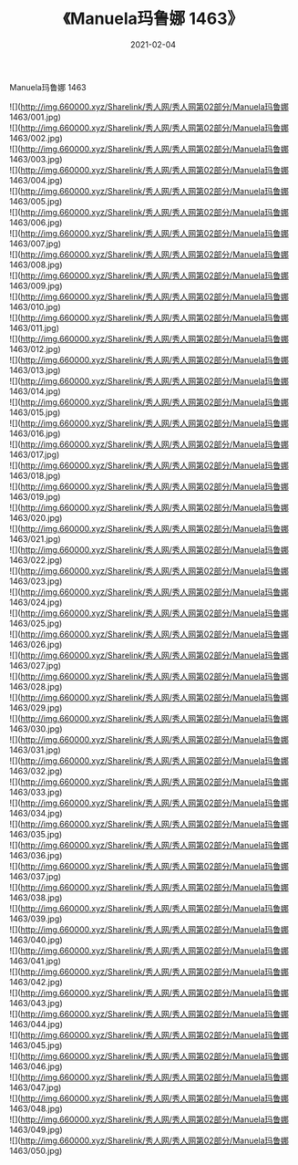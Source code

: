 ﻿---
layout: post
title:  《Manuela玛鲁娜 1463》
date:   2021-02-04
img: http://img.660000.xyz/Sharelink/秀人网/秀人网第02部分/Manuela玛鲁娜 1463/000.jpg
categories: [美女, 清纯, 唯美]
---

Manuela玛鲁娜 1463

  ![](http://img.660000.xyz/Sharelink/秀人网/秀人网第02部分/Manuela玛鲁娜 1463/001.jpg) <br> ![](http://img.660000.xyz/Sharelink/秀人网/秀人网第02部分/Manuela玛鲁娜 1463/002.jpg) <br> ![](http://img.660000.xyz/Sharelink/秀人网/秀人网第02部分/Manuela玛鲁娜 1463/003.jpg) <br> ![](http://img.660000.xyz/Sharelink/秀人网/秀人网第02部分/Manuela玛鲁娜 1463/004.jpg) <br> ![](http://img.660000.xyz/Sharelink/秀人网/秀人网第02部分/Manuela玛鲁娜 1463/005.jpg) <br> ![](http://img.660000.xyz/Sharelink/秀人网/秀人网第02部分/Manuela玛鲁娜 1463/006.jpg) <br> ![](http://img.660000.xyz/Sharelink/秀人网/秀人网第02部分/Manuela玛鲁娜 1463/007.jpg) <br> ![](http://img.660000.xyz/Sharelink/秀人网/秀人网第02部分/Manuela玛鲁娜 1463/008.jpg) <br> ![](http://img.660000.xyz/Sharelink/秀人网/秀人网第02部分/Manuela玛鲁娜 1463/009.jpg) <br> ![](http://img.660000.xyz/Sharelink/秀人网/秀人网第02部分/Manuela玛鲁娜 1463/010.jpg) <br> ![](http://img.660000.xyz/Sharelink/秀人网/秀人网第02部分/Manuela玛鲁娜 1463/011.jpg) <br> ![](http://img.660000.xyz/Sharelink/秀人网/秀人网第02部分/Manuela玛鲁娜 1463/012.jpg) <br> ![](http://img.660000.xyz/Sharelink/秀人网/秀人网第02部分/Manuela玛鲁娜 1463/013.jpg) <br> ![](http://img.660000.xyz/Sharelink/秀人网/秀人网第02部分/Manuela玛鲁娜 1463/014.jpg) <br> ![](http://img.660000.xyz/Sharelink/秀人网/秀人网第02部分/Manuela玛鲁娜 1463/015.jpg) <br> ![](http://img.660000.xyz/Sharelink/秀人网/秀人网第02部分/Manuela玛鲁娜 1463/016.jpg) <br> ![](http://img.660000.xyz/Sharelink/秀人网/秀人网第02部分/Manuela玛鲁娜 1463/017.jpg) <br> ![](http://img.660000.xyz/Sharelink/秀人网/秀人网第02部分/Manuela玛鲁娜 1463/018.jpg) <br> ![](http://img.660000.xyz/Sharelink/秀人网/秀人网第02部分/Manuela玛鲁娜 1463/019.jpg) <br> ![](http://img.660000.xyz/Sharelink/秀人网/秀人网第02部分/Manuela玛鲁娜 1463/020.jpg) <br> ![](http://img.660000.xyz/Sharelink/秀人网/秀人网第02部分/Manuela玛鲁娜 1463/021.jpg) <br> ![](http://img.660000.xyz/Sharelink/秀人网/秀人网第02部分/Manuela玛鲁娜 1463/022.jpg) <br> ![](http://img.660000.xyz/Sharelink/秀人网/秀人网第02部分/Manuela玛鲁娜 1463/023.jpg) <br> ![](http://img.660000.xyz/Sharelink/秀人网/秀人网第02部分/Manuela玛鲁娜 1463/024.jpg) <br> ![](http://img.660000.xyz/Sharelink/秀人网/秀人网第02部分/Manuela玛鲁娜 1463/025.jpg) <br> ![](http://img.660000.xyz/Sharelink/秀人网/秀人网第02部分/Manuela玛鲁娜 1463/026.jpg) <br> ![](http://img.660000.xyz/Sharelink/秀人网/秀人网第02部分/Manuela玛鲁娜 1463/027.jpg) <br> ![](http://img.660000.xyz/Sharelink/秀人网/秀人网第02部分/Manuela玛鲁娜 1463/028.jpg) <br> ![](http://img.660000.xyz/Sharelink/秀人网/秀人网第02部分/Manuela玛鲁娜 1463/029.jpg) <br> ![](http://img.660000.xyz/Sharelink/秀人网/秀人网第02部分/Manuela玛鲁娜 1463/030.jpg) <br> ![](http://img.660000.xyz/Sharelink/秀人网/秀人网第02部分/Manuela玛鲁娜 1463/031.jpg) <br> ![](http://img.660000.xyz/Sharelink/秀人网/秀人网第02部分/Manuela玛鲁娜 1463/032.jpg) <br> ![](http://img.660000.xyz/Sharelink/秀人网/秀人网第02部分/Manuela玛鲁娜 1463/033.jpg) <br> ![](http://img.660000.xyz/Sharelink/秀人网/秀人网第02部分/Manuela玛鲁娜 1463/034.jpg) <br> ![](http://img.660000.xyz/Sharelink/秀人网/秀人网第02部分/Manuela玛鲁娜 1463/035.jpg) <br> ![](http://img.660000.xyz/Sharelink/秀人网/秀人网第02部分/Manuela玛鲁娜 1463/036.jpg) <br> ![](http://img.660000.xyz/Sharelink/秀人网/秀人网第02部分/Manuela玛鲁娜 1463/037.jpg) <br> ![](http://img.660000.xyz/Sharelink/秀人网/秀人网第02部分/Manuela玛鲁娜 1463/038.jpg) <br> ![](http://img.660000.xyz/Sharelink/秀人网/秀人网第02部分/Manuela玛鲁娜 1463/039.jpg) <br> ![](http://img.660000.xyz/Sharelink/秀人网/秀人网第02部分/Manuela玛鲁娜 1463/040.jpg) <br> ![](http://img.660000.xyz/Sharelink/秀人网/秀人网第02部分/Manuela玛鲁娜 1463/041.jpg) <br> ![](http://img.660000.xyz/Sharelink/秀人网/秀人网第02部分/Manuela玛鲁娜 1463/042.jpg) <br> ![](http://img.660000.xyz/Sharelink/秀人网/秀人网第02部分/Manuela玛鲁娜 1463/043.jpg) <br> ![](http://img.660000.xyz/Sharelink/秀人网/秀人网第02部分/Manuela玛鲁娜 1463/044.jpg) <br> ![](http://img.660000.xyz/Sharelink/秀人网/秀人网第02部分/Manuela玛鲁娜 1463/045.jpg) <br> ![](http://img.660000.xyz/Sharelink/秀人网/秀人网第02部分/Manuela玛鲁娜 1463/046.jpg) <br> ![](http://img.660000.xyz/Sharelink/秀人网/秀人网第02部分/Manuela玛鲁娜 1463/047.jpg) <br> ![](http://img.660000.xyz/Sharelink/秀人网/秀人网第02部分/Manuela玛鲁娜 1463/048.jpg) <br> ![](http://img.660000.xyz/Sharelink/秀人网/秀人网第02部分/Manuela玛鲁娜 1463/049.jpg) <br> ![](http://img.660000.xyz/Sharelink/秀人网/秀人网第02部分/Manuela玛鲁娜 1463/050.jpg) <br>